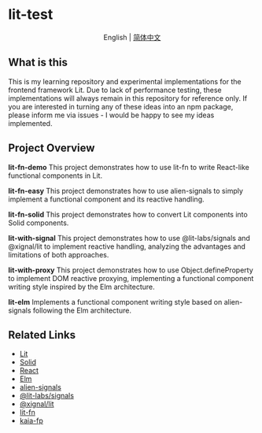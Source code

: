 # lit-test

<p align="center">
    <span> English </span> | <a href="./README.zh.md"> 简体中文 </a>
</p>

## What is this
This is my learning repository and experimental implementations for the frontend framework Lit. Due to lack of performance testing, these implementations will always remain in this repository for reference only. If you are interested in turning any of these ideas into an npm package, please inform me via issues - I would be happy to see my ideas implemented.

## Project Overview
**lit-fn-demo**
This project demonstrates how to use lit-fn to write React-like functional components in Lit.

**lit-fn-easy**
This project demonstrates how to use alien-signals to simply implement a functional component and its reactive handling.

**lit-fn-solid**
This project demonstrates how to convert Lit components into Solid components.

**lit-with-signal**
This project demonstrates how to use @lit-labs/signals and @xignal/lit to implement reactive handling, analyzing the advantages and limitations of both approaches.

**lit-with-proxy**
This project demonstrates how to use Object.defineProperty to implement DOM reactive proxying, implementing a functional component writing style inspired by the Elm architecture.

**lit-elm**
Implements a functional component writing style based on alien-signals following the Elm architecture.

## Related Links
- [Lit](https://lit.dev/)
- [Solid](https://www.solidjs.com/)
- [React](https://reactjs.org/)
- [Elm](https://elm-lang.org/)
- [alien-signals](https://github.com/stackblitz/alien-signals)
- [@lit-labs/signals](https://www.npmjs.com/package/@lit-labs/signals)
- [@xignal/lit](https://github.com/flamrdevs/xignal/tree/main/packages/xignal-lit)
- [lit-fn](https://github.com/AnNingUI/lit-fn)
- [kaia-fp](https://github.com/AnNingUI/kaia-fp)